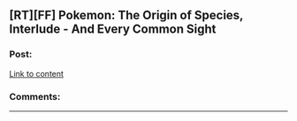 ## [RT][FF] Pokemon: The Origin of Species, Interlude - And Every Common Sight

### Post:

[Link to content]()

### Comments:

---

